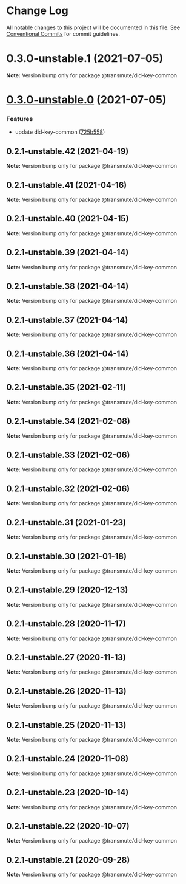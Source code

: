 # Change Log

All notable changes to this project will be documented in this file.
See [Conventional Commits](https://conventionalcommits.org) for commit guidelines.

# 0.3.0-unstable.1 (2021-07-05)

**Note:** Version bump only for package @transmute/did-key-common





# [0.3.0-unstable.0](https://github.com/transmute-industries/did-key.js/compare/v0.2.1-unstable.42...v0.3.0-unstable.0) (2021-07-05)


### Features

* update did-key-common ([725b558](https://github.com/transmute-industries/did-key.js/commit/725b5584e5b6c0c22bf36d600734fb6b5eedc5b0))





## 0.2.1-unstable.42 (2021-04-19)

**Note:** Version bump only for package @transmute/did-key-common





## 0.2.1-unstable.41 (2021-04-16)

**Note:** Version bump only for package @transmute/did-key-common





## 0.2.1-unstable.40 (2021-04-15)

**Note:** Version bump only for package @transmute/did-key-common





## 0.2.1-unstable.39 (2021-04-14)

**Note:** Version bump only for package @transmute/did-key-common





## 0.2.1-unstable.38 (2021-04-14)

**Note:** Version bump only for package @transmute/did-key-common





## 0.2.1-unstable.37 (2021-04-14)

**Note:** Version bump only for package @transmute/did-key-common





## 0.2.1-unstable.36 (2021-04-14)

**Note:** Version bump only for package @transmute/did-key-common





## 0.2.1-unstable.35 (2021-02-11)

**Note:** Version bump only for package @transmute/did-key-common





## 0.2.1-unstable.34 (2021-02-08)

**Note:** Version bump only for package @transmute/did-key-common





## 0.2.1-unstable.33 (2021-02-06)

**Note:** Version bump only for package @transmute/did-key-common





## 0.2.1-unstable.32 (2021-02-06)

**Note:** Version bump only for package @transmute/did-key-common





## 0.2.1-unstable.31 (2021-01-23)

**Note:** Version bump only for package @transmute/did-key-common





## 0.2.1-unstable.30 (2021-01-18)

**Note:** Version bump only for package @transmute/did-key-common





## 0.2.1-unstable.29 (2020-12-13)

**Note:** Version bump only for package @transmute/did-key-common





## 0.2.1-unstable.28 (2020-11-17)

**Note:** Version bump only for package @transmute/did-key-common





## 0.2.1-unstable.27 (2020-11-13)

**Note:** Version bump only for package @transmute/did-key-common





## 0.2.1-unstable.26 (2020-11-13)

**Note:** Version bump only for package @transmute/did-key-common





## 0.2.1-unstable.25 (2020-11-13)

**Note:** Version bump only for package @transmute/did-key-common





## 0.2.1-unstable.24 (2020-11-08)

**Note:** Version bump only for package @transmute/did-key-common





## 0.2.1-unstable.23 (2020-10-14)

**Note:** Version bump only for package @transmute/did-key-common





## 0.2.1-unstable.22 (2020-10-07)

**Note:** Version bump only for package @transmute/did-key-common





## 0.2.1-unstable.21 (2020-09-28)

**Note:** Version bump only for package @transmute/did-key-common
